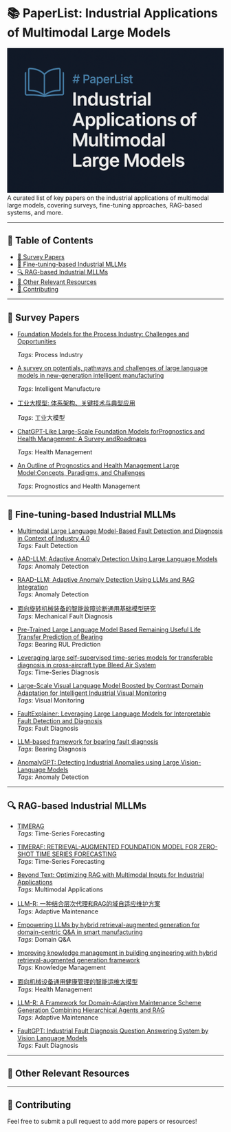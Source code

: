 # 📚 PaperList: Industrial Applications of Multimodal Large Models

![Banner](cover.png)
A curated list of key papers on the industrial applications of multimodal large models, covering surveys, fine-tuning approaches, RAG-based systems, and more.

---

## 📑 Table of Contents

- [📖 Survey Papers](#-survey-papers)
- [🔧 Fine-tuning-based Industrial MLLMs](#-fine-tuning-based-industrial-mllms)
- [🔍 RAG-based Industrial MLLMs](#-rag-based-industrial-mllms)
- [📌 Other Relevant Resources](#-other-relevant-resources)
- [🤝 Contributing](#-contributing)

---

## 📖 Survey Papers

- [Foundation Models for the Process Industry: Challenges and Opportunities]()
  
  *Tags*: Process Industry

- [A survey on potentials, pathways and challenges of large language models in new-generation intelligent manufacturing]()
  
  *Tags*: Intelligent Manufacture

- [工业大模型: 体系架构、关键技术与典型应用]()
  
  *Tags*: 工业大模型
  
- [ChatGPT-Like Large-Scale Foundation Models forPrognostics and Health Management: A Survey andRoadmaps]()
  
  *Tags*: Health Management

- [An Outline of Prognostics and Health Management Large Model:Concepts, Paradigms, and Challenges]()
  
  *Tags*: Prognostics and Health Management
---

## 🔧 Fine-tuning-based Industrial MLLMs

- [Multimodal Large Language Model-Based Fault Detection and Diagnosis in Context of Industry 4.0]()  
  *Tags*: Fault Detection

- [AAD-LLM: Adaptive Anomaly Detection Using Large Language Models]()  
  *Tags*: Anomaly Detection

- [RAAD-LLM: Adaptive Anomaly Detection Using LLMs and RAG Integration]()  
  *Tags*: Anomaly Detection

- [面向旋转机械装备的智能故障诊断通用基础模型研究]()  
  *Tags*: Mechanical Fault Diagnosis

- [Pre-Trained Large Language Model Based Remaining Useful Life Transfer Prediction of Bearing]()  
  *Tags*: Bearing RUL Prediction

- [Leveraging large self-supervised time-series models for transferable diagnosis in cross-aircraft type Bleed Air System]()  
  *Tags*: Time-Series Diagnosis

- [Large-Scale Visual Language Model Boosted by Contrast Domain Adaptation for Intelligent Industrial Visual Monitoring]()  
  *Tags*: Visual Monitoring

- [FaultExplainer: Leveraging Large Language Models for Interpretable Fault Detection and Diagnosis]()  
  *Tags*: Fault Diagnosis

- [LLM-based framework for bearing fault diagnosis]()  
  *Tags*: Bearing Diagnosis

- [AnomalyGPT: Detecting Industrial Anomalies using Large Vision-Language Models]()  
  *Tags*: Anomaly Detection

---

## 🔍 RAG-based Industrial MLLMs

- [TIMERAG]()  
  *Tags*: Time-Series Forecasting

- [TIMERAF: RETRIEVAL-AUGMENTED FOUNDATION MODEL FOR ZERO-SHOT TIME SERIES FORECASTING]()  
  *Tags*: Time-Series Forecasting

- [Beyond Text: Optimizing RAG with Multimodal Inputs for Industrial Applications]()  
  *Tags*: Multimodal Applications

- [LLM-R: 一种结合层次代理和RAG的域自适应维护方案]()  
  *Tags*: Adaptive Maintenance

- [Empowering LLMs by hybrid retrieval-augmented generation for domain-centric Q&A in smart manufacturing]()  
  *Tags*: Domain Q&A

- [Improving knowledge management in building engineering with hybrid retrieval-augmented generation framework]()  
  *Tags*: Knowledge Management

- [面向机械设备通用健康管理的智能运维大模型]()  
  *Tags*: Health Management

- [LLM-R: A Framework for Domain-Adaptive Maintenance Scheme Generation Combining Hierarchical Agents and RAG]()  
  *Tags*: Adaptive Maintenance

- [FaultGPT: Industrial Fault Diagnosis Question Answering System by Vision Language Models]()  
  *Tags*: Fault Diagnosis


---

## 📌 Other Relevant Resources



---

## 🤝 Contributing

Feel free to submit a pull request to add more papers or resources!


